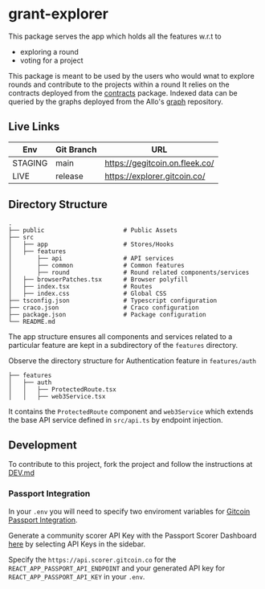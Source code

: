 # grant-explorer

This package serves the app which holds all the features w.r.t to

- exploring a round
- voting for a project

This package is meant to be used by the users who would wnat to explore rounds and contribute to the projects within a round
It relies on the contracts deployed from the [contracts](../contracts) package.
Indexed data can be queried by the graphs deployed from the Allo's [graph](https://github.com/Allo-Protocol/graph/blob/main/round/README.md) repository.

## Live Links

| Env     | Git Branch | URL                            |
| ------- | ---------- | ------------------------------ |
| STAGING | main       | https://gegitcoin.on.fleek.co/ |
| LIVE    | release    | https://explorer.gitcoin.co/   |

## Directory Structure

```
.
├── public                      # Public Assets
├── src
│   ├── app                     # Stores/Hooks
│   ├── features
│       ├── api                 # API services
│       ├── common              # Common features
│       ├── round               # Round related components/services
│   ├── browserPatches.tsx      # Browser polyfill
│   ├── index.tsx               # Routes
│   ├── index.css               # Global CSS
├── tsconfig.json               # Typescript configuration
├── craco.json                  # Craco configuration
├── package.json                # Package configuration
└── README.md
```

The app structure ensures all components and services related to a particular feature are kept in a subdirectory of the `features` directory.

Observe the directory structure for Authentication feature in `features/auth`

```
├── features
│   ├── auth
│   │   ├── ProtectedRoute.tsx
│   │   ├── web3Service.tsx
```

It contains the `ProtectedRoute` component and `web3Service` which extends the base API service defined in `src/api.ts` by endpoint injection.

## Development

To contribute to this project, fork the project and follow the instructions at [DEV.md](docs/DEV.md)

### Passport Integration

In your `.env` you will need to specify two enviroment variables for [Gitcoin Passport Integration](https://passport.gitcoin.co/#/).

Generate a community scorer API Key with the Passport Scorer Dashboard [here](https://www.scorer.gitcoin.co/dashboard) by selecting API Keys in the sidebar.

Specify the `https://api.scorer.gitcoin.co` for the `REACT_APP_PASSPORT_API_ENDPOINT` and your generated API key for `REACT_APP_PASSPORT_API_KEY` in your `.env`.
